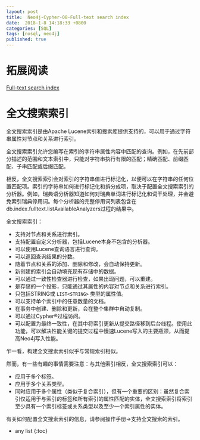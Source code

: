 ```yaml
---
layout: post
title:  Neo4j-Cypher-08-Full-text search index
date:  2018-1-8 14:18:33 +0800
categories: [SQL]
tags: [nosql, neo4j]
published: true
---
```


# 拓展阅读

[Full-text search index](https://neo4j.com/docs/cypher-manual/5/indexes-for-full-text-search/)

# 全文搜索索引

全文搜索索引是由Apache Lucene索引和搜索库提供支持的，可以用于通过字符串属性对节点和关系进行索引。

全文搜索索引允许您编写在索引的字符串属性内容中匹配的查询。例如，在先前部分描述的范围和文本索引中，只能对字符串执行有限的匹配；精确匹配、前缀匹配、子串匹配或后缀匹配。

相反，全文搜索索引会对索引的字符串值进行标记化，以便可以在字符串的任何位置匹配项。索引的字符串如何进行标记化和拆分成项，取决于配置全文搜索索引的分析器。例如，瑞典语分析器知道如何对瑞典单词进行标记化和词干处理，并会避免索引瑞典停用词。每个分析器的完整停用词列表包含在db.index.fulltext.listAvailableAnalyzers过程的结果中。

全文搜索索引：

- 支持对节点和关系进行索引。
- 支持配置自定义分析器，包括Lucene本身不包含的分析器。
- 可以使用Lucene查询语言进行查询。
- 可以返回查询结果的分数。
- 随着节点和关系的添加、删除和修改，会自动保持更新。
- 新创建的索引会自动填充现有存储中的数据。
- 可以通过一致性检查器进行检查，如果出现问题，可以重建。
- 是存储的一个投影，只能通过其属性的内容对节点和关系进行索引。
- 只包括STRING或 `LIST<STRING>` 类型的属性值。
- 可以支持单个索引中的任意数量的文档。
- 在事务中创建、删除和更新，会在整个集群中自动复制。
- 可以通过Cypher®过程访问。
- 可以配置为最终一致性，在其中将索引更新从提交路径移到后台线程。使用此功能，可以解决性能关键的提交过程中慢速Lucene写入的主要瓶颈，从而提高Neo4j写入性能。

乍一看，构建全文搜索索引似乎与常规索引相似。

然而，有一些有趣的事情需要注意：与其他索引相反，全文搜索索引可以：

- 应用于多个标签。
- 应用于多个关系类型。
- 同时应用于多个属性（类似于复合索引），但有一个重要的区别：虽然复合索引仅适用于与索引的标签和所有索引的属性匹配的实体，全文搜索索引将索引至少具有一个索引标签或关系类型以及至少一个索引属性的实体。

有关如何配置全文搜索索引的信息，请参阅操作手册→支持全文搜索的索引。


* any list
{:toc}
